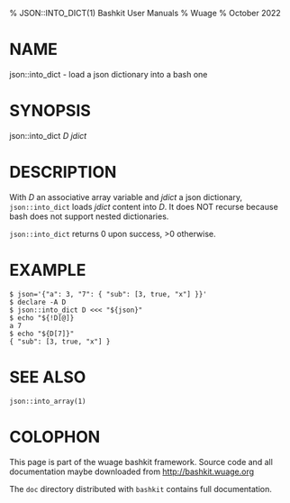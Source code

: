 % JSON::INTO_DICT(1) Bashkit User Manuals
% Wuage
% October 2022

# NAME

json::into_dict - load a json dictionary into a bash one

# SYNOPSIS

json::into_dict *D* *jdict*

# DESCRIPTION

With *D* an associative array variable and *jdict* a json dictionary,
`json::into_dict` loads *jdict* content into *D*. It does NOT recurse
because bash does not support nested dictionaries.

`json::into_dict` returns 0 upon success, >0 otherwise.

# EXAMPLE

    $ json='{"a": 3, "7": { "sub": [3, true, "x"] }}'
    $ declare -A D
    $ json::into_dict D <<< "${json}"
    $ echo "${!D[@]}
    a 7
    $ echo "${D[7]}"
    { "sub": [3, true, "x"] }

# SEE ALSO

`json::into_array(1)`

# COLOPHON
This page is part of the wuage bashkit framework. Source code and all
documentation maybe downloaded from <http://bashkit.wuage.org>

The `doc` directory distributed with `bashkit` contains full documentation.
